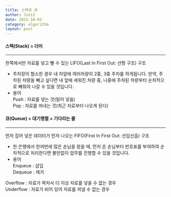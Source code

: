 ```yaml
---
title: 스택과 큐
author: Jini2
date: 2021-10-03
category: algorithm
layout: post
---
```


#### 스택(Stack) = 더미
---
한쪽에서만 자료를 넣고 뺄 수 있는 LIFO(Last In First Out: 선형 구조) 구조 
- 주차장이 협소한 경우 내 차앞에 여러차량이 2중, 3중 주차를 하게됩니다. 만약, 주차된 차량을 빼고 싶다면 내 앞에 세워진 차량 중, 나중에 주차된 차량부터 순차적으로 빼줘야 나갈 수 있을 것입니다.   
- 용어   
Push : 자료를 넣는 것(밀어 넣음)   
Pop : 자료를 꺼내는 것(최근 자료부터 나오게 된다)


#### 큐(Queue) = 대기행렬 = 기다리는 줄
---
먼저 집어 넣은 데이터가 먼저 나오는 FIFO(First In First Out: 선입선출) 구조   
- 한 은행에서 한꺼번에 많은 손님을 왔을 때, 먼저 온 손님부터 번호표를 부여하여 순차적으로 처리한다면 불만없이 업무를 진행할 수 있을 것입니다.
- 용어   
Enqueue : 삽입   
Dequeue : 제거


Overflow : 자료가 꽉차서 더 이상 자료를 넣을 수 없는 경우   
Underflow : 자료가 비어 있어 자료를 꺼낼 수 없는 경우